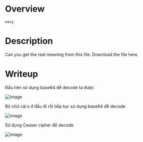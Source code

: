 # Overview #
`easy`

# Description #
Can you get the real meaning from this file.
Download the file here.

# Writeup #
Đầu tiên sử dụng base64 để decode ta được

![image](https://github.com/zangcinh/PicoCTF_Writeup/assets/173159694/a47abe90-07f6-4c1a-b8f4-704f319b65c5)

Bỏ chữ cái `b` ở đầu đi rồi tiếp tục sử dụng base64 để decode

![image](https://github.com/zangcinh/PicoCTF_Writeup/assets/173159694/e56bac5f-a8a6-4b8b-8717-146a23709fc5)

Sử dụng Ceaser cipher để decode

![image](https://github.com/zangcinh/PicoCTF_Writeup/assets/173159694/4a2c0746-0681-4343-8dd0-1c0068565dea)
